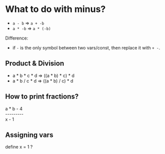 
# What to do with minus?

- `a - b`   => `a + -b`
- `a * -b`  => `a * (-b)`

Difference:
- if `-` is the only symbol between two vars/const, then replace it with `+ -`.


## Product & Division
- a * b * c * d => ((a * b) * c) * d
- a * b / c * d => ((a * b) / c) * d

## How to print fractions?

a * b - 4  
\---------  
x - 1

## Assigning vars

define x = 1 ?

